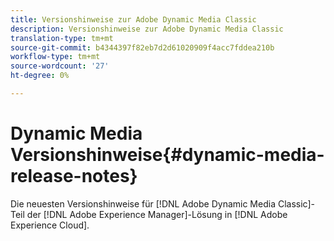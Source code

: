 ```yaml
---
title: Versionshinweise zur Adobe Dynamic Media Classic
description: Versionshinweise zur Adobe Dynamic Media Classic
translation-type: tm+mt
source-git-commit: b4344397f82eb7d2d61020909f4acc7fddea210b
workflow-type: tm+mt
source-wordcount: '27'
ht-degree: 0%

---
```



# Dynamic Media Versionshinweise{#dynamic-media-release-notes}

Die neuesten Versionshinweise für [!DNL Adobe Dynamic Media Classic]-Teil der [!DNL Adobe Experience Manager]-Lösung in [!DNL Adobe Experience Cloud].